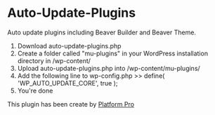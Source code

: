 # Auto-Update-Plugins
Auto update plugins including Beaver Builder and Beaver Theme.

1. Download auto-update-plugins.php
2. Create a folder called "mu-plugins" in your WordPress installation directory in /wp-content/
3. Upload auto-update-plugins.php into /wp-content/mu-plugins/
4. Add the following line to wp-config.php >> define( 'WP_AUTO_UPDATE_CORE', true );
5. You're done

This plugin has been create by <a href="https://platformpro.nl">Platform Pro</a>
